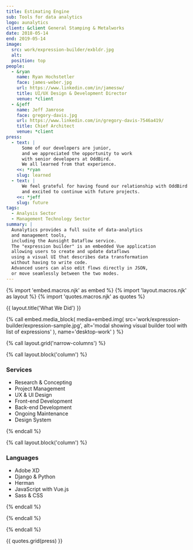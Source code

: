 ```yaml
---
title: Estimating Engine
sub: Tools for data analytics
logo: aunalytics
client: &client General Stamping & Metalworks
date: 2018-05-14
end: 2019-05-14
image:
  src: work/expression-builder/exbldr.jpg
  alt: 
  position: top
people:
  - &ryan
    name: Ryan Hochstetler
    face: james-weber.jpg
    url: https://www.linkedin.com/in/jamessw/
    title: UI/UX Design & Development Director
    venue: *client
  - &jeff
    name: Jeff Jamrose
    face: gregory-davis.jpg
    url: https://www.linkedin.com/in/gregory-davis-7546a419/
    title: Chief Architect
    venue: *client
press:
  - text: |
      Some of our developers are junior,
      and we appreciated the opportunity to work
      with senior developers at OddBird.
      We all learned from that experience.
    <<: *ryan
    slug: learned
  - text: |
      We feel grateful for having found our relationship with OddBird
      and excited to continue with future projects.
    <<: *jeff
    slug: future
tags:
  - Analysis Sector
  - Management Technology Sector
summary: |
  Aunalytics provides a full suite of data-analytics
  and management tools,
  including the Aunsight Dataflow service.
  The "expression builder" is an embedded Vue application
  allowing users to create and update dataflows
  using a visual UI that describes data transformation
  without having to write code.
  Advanced users can also edit flows directly in JSON,
  or move seamlessly between the two modes.
---
```


{% import 'embed.macros.njk' as embed %}
{% import 'layout.macros.njk' as layout %}
{% import 'quotes.macros.njk' as quotes %}


{{ layout.title('What We Did') }}

{% call embed.media_block(
  media=embed.img(
    src='work/expression-builder/expression-sample.jpg',
    alt='modal showing visual builder tool with list of expressions'
  ),
    name='desktop-work'
) %}

{% call layout.grid('narrow-columns') %}

{% call layout.block('column') %}

### Services

  - Research & Concepting
  - Project Management
  - UX & UI Design
  - Front-end Development
  - Back-end Development
  - Ongoing Maintenance
  - Design System



{% endcall %}

{% call layout.block('column') %}

### Languages

  - Adobe XD
  - Django & Python
  - Herman
  - JavaScript with Vue.js
  - Sass & CSS



{% endcall %}

{% endcall %}

{% endcall %}

{{ quotes.grid(press) }}
